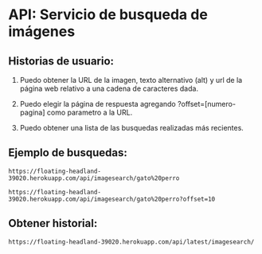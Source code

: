 # API: Servicio de busqueda de imágenes

## Historias de usuario:

1) Puedo obtener la URL de la imagen, texto alternativo (alt) y url de la página web relativo a una cadena de caracteres dada.

2) Puedo elegir la página de respuesta agregando ?offset=[numero-pagina] como parametro a la URL.

3) Puedo obtener una lista de las busquedas realizadas más recientes.

## Ejemplo de busquedas:

```url
https://floating-headland-39020.herokuapp.com/api/imagesearch/gato%20perro

https://floating-headland-39020.herokuapp.com/api/imagesearch/gato%20perro?offset=10 
```

## Obtener historial:

```url
https://floating-headland-39020.herokuapp.com/api/latest/imagesearch/
```